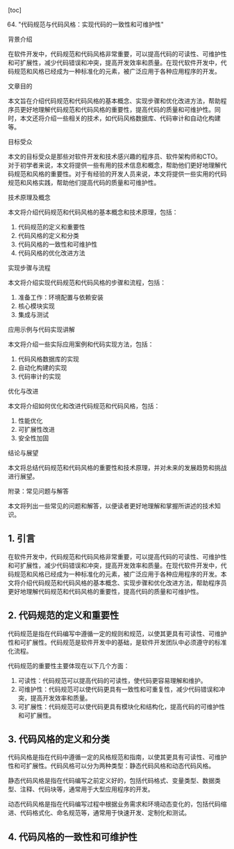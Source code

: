 
[toc]                    
                
                
64. "代码规范与代码风格：实现代码的一致性和可维护性"

背景介绍

在软件开发中，代码规范和代码风格非常重要，可以提高代码的可读性、可维护性和可扩展性，减少代码错误和冲突，提高开发效率和质量。在现代软件开发中，代码规范和风格已经成为一种标准化的元素，被广泛应用于各种应用程序的开发。

文章目的

本文旨在介绍代码规范和代码风格的基本概念、实现步骤和优化改进方法，帮助程序员更好地理解代码规范和代码风格的重要性，提高代码的质量和可维护性。同时，本文还将介绍一些相关的技术，如代码风格数据库、代码审计和自动化构建等。

目标受众

本文的目标受众是那些对软件开发和技术感兴趣的程序员、软件架构师和CTO。对于初学者来说，本文将提供一些有用的技术信息和概念，帮助他们更好地理解代码规范和风格的重要性。对于有经验的开发人员来说，本文将提供一些实用的代码规范和风格实践，帮助他们提高代码的质量和可维护性。

技术原理及概念

本文将介绍代码规范和代码风格的基本概念和技术原理，包括：

1. 代码规范的定义和重要性
2. 代码风格的定义和分类
3. 代码风格的一致性和可维护性
4. 代码风格的优化改进方法

实现步骤与流程

本文将介绍实现代码规范和代码风格的步骤和流程，包括：

1. 准备工作：环境配置与依赖安装
2. 核心模块实现
3. 集成与测试

应用示例与代码实现讲解

本文将介绍一些实际应用案例和代码实现方法，包括：

1. 代码风格数据库的实现
2. 自动化构建的实现
3. 代码审计的实现

优化与改进

本文将介绍如何优化和改进代码规范和代码风格，包括：

1. 性能优化
2. 可扩展性改进
3. 安全性加固

结论与展望

本文将总结代码规范和代码风格的重要性和技术原理，并对未来的发展趋势和挑战进行展望。

附录：常见问题与解答

本文将列出一些常见的问题和解答，以便读者更好地理解和掌握所讲述的技术知识。

## 1. 引言

在软件开发中，代码规范和代码风格非常重要，可以提高代码的可读性、可维护性和可扩展性，减少代码错误和冲突，提高开发效率和质量。在现代软件开发中，代码规范和风格已经成为一种标准化的元素，被广泛应用于各种应用程序的开发。本文将介绍代码规范和代码风格的基本概念、实现步骤和优化改进方法，帮助程序员更好地理解代码规范和代码风格的重要性，提高代码的质量和可维护性。

## 2. 代码规范的定义和重要性

代码规范是指在代码编写中遵循一定的规则和规范，以使其更具有可读性、可维护性和可扩展性。代码规范是软件开发中的基础，是软件开发团队中必须遵守的标准化流程。

代码规范的重要性主要体现在以下几个方面：

1. 可读性：代码规范可以提高代码的可读性，使代码更容易理解和维护。
2. 可维护性：代码规范可以使代码更具有一致性和可重复性，减少代码错误和冲突，提高开发效率和质量。
3. 可扩展性：代码规范可以使代码更具有模块化和结构化，提高代码的可维护性和可扩展性。

## 3. 代码风格的定义和分类

代码风格是指在代码中遵循一定的风格规范和指南，以使其更具有可读性、可维护性和可扩展性。代码风格可以分为两种类型：静态代码风格和动态代码风格。

静态代码风格是指在代码编写之前定义好的，包括代码格式、变量类型、数据类型、注释、代码块等，通常用于大型应用程序的开发。

动态代码风格是指在代码编写过程中根据业务需求和环境动态变化的，包括代码缩进、代码格式化、命名规范等，通常用于快速开发、定制化和测试。

## 4. 代码风格的一致性和可维护性

